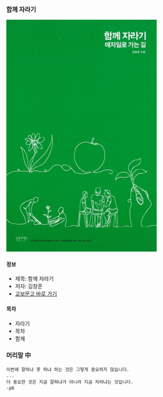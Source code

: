 ### 함께 자라기

<img src="img.png" width="400">


#### 정보
- 제목: 함께 자라기
- 저자: 김창준
- [교보문고 바로 가기](https://product.kyobobook.co.kr/detail/S000001033071)

#### 목차
- 자라기
- 목차
- 함께

### 머리말 中
```
이번에 잘하냐 못 하냐 하는 것은 그렇게 중요하지 않습니다.
...
더 중요한 것은 지금 잘하냐가 아니라 지금 자라냐는 것입니다.
-p6
```

